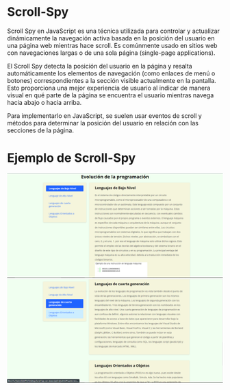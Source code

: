 # Scroll-Spy
Scroll Spy en JavaScript es una técnica utilizada para controlar y actualizar dinámicamente la navegación activa basada en la posición del usuario en una página web mientras hace scroll.
Es comúnmente usado en sitios web con navegaciones largas o de una sola página (single-page applications).

El Scroll Spy detecta la posición del usuario en la página y resalta automáticamente los elementos de navegación (como enlaces de menú o botones) correspondientes a la sección visible actualmente en la pantalla. Esto proporciona una mejor experiencia de usuario al indicar de manera visual en qué parte de la página se encuentra el usuario mientras navega hacia abajo o hacia arriba.

Para implementarlo en JavaScript, se suelen usar eventos de scroll y métodos para determinar la posición del usuario en relación con las secciones de la página.

# Ejemplo de Scroll-Spy
<img src="https://github.com/Mauri-Cerda/Scroll-Spy/blob/main/img/README2.png">
<img src="https://github.com/Mauri-Cerda/Scroll-Spy/blob/main/img/README1.png">

